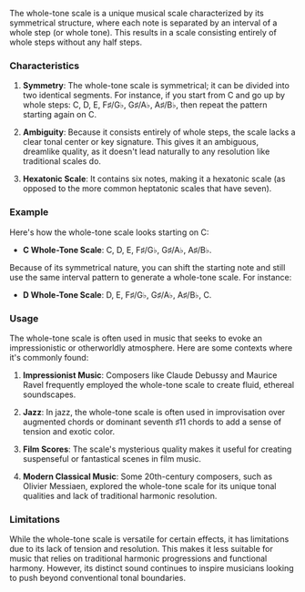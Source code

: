 The whole-tone scale is a unique musical scale characterized by its symmetrical structure, where each note is separated by an interval of a whole step (or whole tone). This results in a scale consisting entirely of whole steps without any half steps.

### Characteristics

1. **Symmetry**: The whole-tone scale is symmetrical; it can be divided into two identical segments. For instance, if you start from C and go up by whole steps: C, D, E, F♯/G♭, G♯/A♭, A♯/B♭, then repeat the pattern starting again on C.

2. **Ambiguity**: Because it consists entirely of whole steps, the scale lacks a clear tonal center or key signature. This gives it an ambiguous, dreamlike quality, as it doesn't lead naturally to any resolution like traditional scales do.

3. **Hexatonic Scale**: It contains six notes, making it a hexatonic scale (as opposed to the more common heptatonic scales that have seven).

### Example

Here's how the whole-tone scale looks starting on C:

- **C Whole-Tone Scale**: C, D, E, F♯/G♭, G♯/A♭, A♯/B♭.

Because of its symmetrical nature, you can shift the starting note and still use the same interval pattern to generate a whole-tone scale. For instance:

- **D Whole-Tone Scale**: D, E, F♯/G♭, G♯/A♭, A♯/B♭, C.

### Usage

The whole-tone scale is often used in music that seeks to evoke an impressionistic or otherworldly atmosphere. Here are some contexts where it's commonly found:

1. **Impressionist Music**: Composers like Claude Debussy and Maurice Ravel frequently employed the whole-tone scale to create fluid, ethereal soundscapes.

2. **Jazz**: In jazz, the whole-tone scale is often used in improvisation over augmented chords or dominant seventh ♯11 chords to add a sense of tension and exotic color.

3. **Film Scores**: The scale's mysterious quality makes it useful for creating suspenseful or fantastical scenes in film music.

4. **Modern Classical Music**: Some 20th-century composers, such as Olivier Messiaen, explored the whole-tone scale for its unique tonal qualities and lack of traditional harmonic resolution.

### Limitations

While the whole-tone scale is versatile for certain effects, it has limitations due to its lack of tension and resolution. This makes it less suitable for music that relies on traditional harmonic progressions and functional harmony. However, its distinct sound continues to inspire musicians looking to push beyond conventional tonal boundaries.